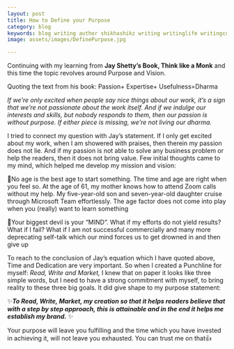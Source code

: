 ```yaml
---
layout: post
title: How to Define your Purpose
category: blog
keywords: blog writing author shikhashikz writing writinglife writingcommunity dailyblogpost dailyblogpostchallenge definepurpose personalmissionstatement  
image: assets/images/DefinePurpose.jpg

---
```

Continuing with my learning from **Jay Shetty’s Book, Think like a Monk** and this time the topic revolves around Purpose and Vision.

Quoting the text from his book:
Passion+ Expertise+ Usefulness=Dharma

*If we’re only excited when people say nice things about our work, it’s a sign that we’re not passionate about the work itself. And if we indulge our interests and skills, but nobody responds to them, then our passion is without purpose. If either piece is missing, we’re not living our dharma.*

I tried to connect my question with Jay’s statement. If I only get excited about my work, when I am showered with praises, then therein my passion does not lie. And if my passion is not able to solve any business problem or help the readers, then it does not bring value. Few initial thoughts came to my mind, which helped me develop my mission and vision:

💖No age is the best age to start something. The time and age are right when you feel so. At the age of 61, my mother knows how to attend Zoom calls without my help. My five-year-old son and seven-year-old daughter cruise through Microsoft Team effortlessly. The age factor does not come into play when you (really) want to learn something

💖Your biggest devil is your “MIND”. What if my efforts do not yield results? What if I fail? What if I am not successful commercially and many more deprecating self-talk which our mind forces us to get drowned in and then give up

To reach to the conclusion of Jay’s equation which I have quoted above, Time and Dedication are very important. So when I created a Punchline for myself: *Read, Write and Market,* I knew that on paper it looks like three simple words, but I need to have a strong commitment with myself, to bring reality to these three big goals. It did give shape to my purpose statement: 

✨***To Read, Write, Market, my creation so that it helps readers believe that with a step by step approach, this is attainable and in the end it helps me establish my brand.*** ✨

Your purpose will leave you fulfilling and the time which you have invested in achieving it, will not leave you exhausted. You can trust me on that👍




